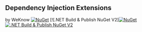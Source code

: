 ## Dependency Injection Extensions 
by WeKnow
[![NuGet](https://img.shields.io/nuget/v/Weknow.DI.Extensions.svg)](https://www.nuget.org/packages/Weknow.DI.Extensions/) [![.NET Build & Publish NuGet V2][![NuGet](https://img.shields.io/nuget/v/Weknow.DI.Extensions.Contracts.svg)](https://www.nuget.org/packages/Weknow.DI.Extensions.Contracts/) [![.NET Build & Publish NuGet V2](https://github.com/weknow-network/Weknow-DI-Extensions/actions/workflows/build-publish.yml/badge.svg)](https://github.com/weknow-network/Weknow-DI-Extensions/actions/workflows/build-publish.yml)
